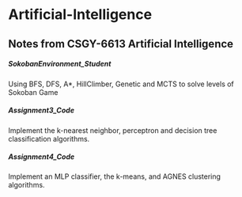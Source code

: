 # Artificial-Intelligence

## Notes from CSGY-6613 Artificial Intelligence

##### SokobanEnvironment_Student
Using BFS, DFS, A*, HillClimber, Genetic and MCTS to solve levels of Sokoban Game


##### Assignment3_Code
Implement the k-nearest neighbor, perceptron and decision tree classification algorithms.


##### Assignment4_Code
Implement an MLP classifier, the k-means, and AGNES clustering algorithms.
